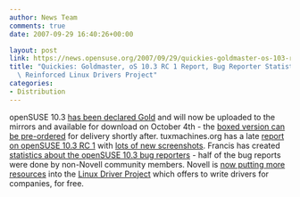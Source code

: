 ```yaml
---
author: News Team
comments: true
date: 2007-09-29 16:40:26+00:00

layout: post
link: https://news.opensuse.org/2007/09/29/quickies-goldmaster-os-103-rc-1-report-bug-reporter-statistics-reinforced-linux-drivers-project/
title: "Quickies: Goldmaster, oS 10.3 RC 1 Report, Bug Reporter Statistics,\
  \ Reinforced Linux Drivers Project"
categories:
- Distribution
---
```


openSUSE 10.3 [has been declared Gold](http://andreasjaeger.blogspot.com/2007/09/opensuse-103-goldmaster.html) and will now be uploaded to the mirrors and available for download on October 4th - the [boxed version can be pre-ordered](http://en.opensuse.org/Buy_openSUSE) for delivery shortly after. tuxmachines.org has a late [report on openSUSE 10.3 RC 1](http://www.tuxmachines.org/node/20446) with [lots of new screenshots](http://www.tuxmachines.org/gallery/v/suse103r1/). Francis has created [statistics about the openSUSE 10.3 bug reporters](http://lists.opensuse.org/opensuse-factory/2007-09/msg00774.html) - half of the bug reports were done by non-Novell community members. Novell is [now putting more resources](http://www.kroah.com/log/linux/linux_driver_project_kickoff.html) into the [Linux Driver Project](http://www.linuxdriverproject.org/twiki/bin/view) which offers to write drivers for companies, for free.
